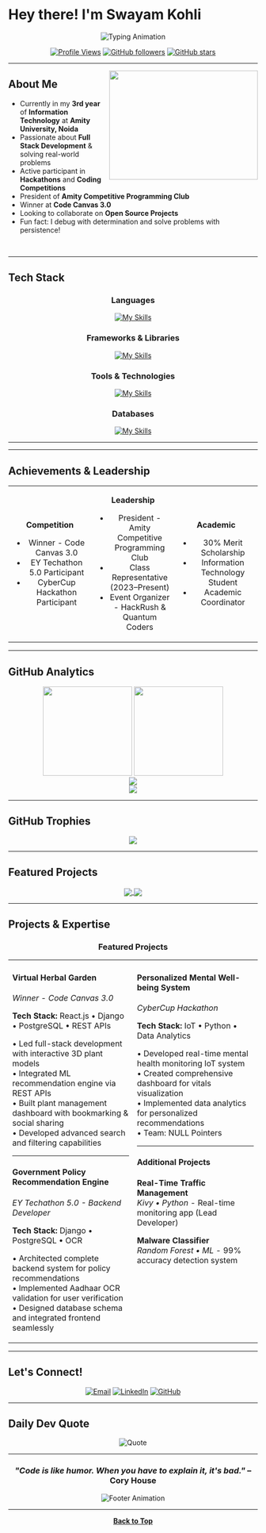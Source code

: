 # Hey there! I'm Swayam Kohli

<div align="center">
  <img src="https://readme-typing-svg.demolab.com?font=JetBrains+Mono&size=28&duration=3000&pause=1000&color=00D9FF&center=true&vCenter=true&width=600&height=60&lines=Full+Stack+Developer;IT+Student+%40+Amity+University;Problem+Solver+%26+Innovator;Always+Learning+Something+New!" alt="Typing Animation">
</div>

<div align="center">
  
  [![Profile Views](https://komarev.com/ghpvc/?username=SwayamKohli&color=00D9FF&style=for-the-badge&label=Profile+Views)](https://github.com/SwayamKohli)
  [![GitHub followers](https://img.shields.io/github/followers/SwayamKohli?color=00D9FF&style=for-the-badge&logo=github&label=Followers)](https://github.com/SwayamKohli?tab=followers)
  [![GitHub stars](https://img.shields.io/github/stars/SwayamKohli?color=00D9FF&style=for-the-badge&logo=github&label=Stars)](https://github.com/SwayamKohli)
  
</div>

---

<img align="right" src="https://media.giphy.com/media/qgQUggAC3Pfv687qPC/giphy.gif" width="300" height="220"/>

## About Me

- Currently in my **3rd year** of **Information Technology** at **Amity University, Noida**
- Passionate about **Full Stack Development** & solving real-world problems
- Active participant in **Hackathons** and **Coding Competitions**
- President of **Amity Competitive Programming Club**
- Winner at **Code Canvas 3.0**
- Looking to collaborate on **Open Source Projects**
- Fun fact: I debug with determination and solve problems with persistence!

<br clear="right"/>

---

## Tech Stack

<div align="center">

### Languages
[![My Skills](https://skillicons.dev/icons?i=python,cpp,c,java,js&theme=dark)](https://skillicons.dev)

### Frameworks & Libraries
[![My Skills](https://skillicons.dev/icons?i=django,react,nodejs,bootstrap,vite,typescript&theme=dark)](https://skillicons.dev)

### Tools & Technologies
[![My Skills](https://skillicons.dev/icons?i=git,github,vscode,postman&theme=dark)](https://skillicons.dev)

### Databases
[![My Skills](https://skillicons.dev/icons?i=postgresql,mysql,sqlite,supabase&theme=dark)](https://skillicons.dev)

</div>

---
</div>

---

## Achievements & Leadership

<div align="center">
<table>
<tr>
<td align="center" width="33%">

**Competition**
- Winner - Code Canvas 3.0
- EY Techathon 5.0 Participant
- CyberCup Hackathon Participant

</td>
<td align="center" width="33%">

**Leadership**
- President - Amity Competitive Programming Club
- Class Representative (2023–Present)
- Event Organizer - HackRush & Quantum Coders

</td>
<td align="center" width="33%">

**Academic**
- 30% Merit Scholarship
- Information Technology Student
- Academic Coordinator

</td>
</tr>
</table>
</div>

---

## GitHub Analytics

<div align="center">
  <img height="180em" src="https://github-readme-stats.vercel.app/api?username=SwayamKohli&show_icons=true&theme=tokyonight&hide_border=true&count_private=true&include_all_commits=true" />
  <img height="180em" src="https://github-readme-stats.vercel.app/api/top-langs/?username=SwayamKohli&layout=compact&theme=tokyonight&hide_border=true&langs_count=8" />
</div>

<div align="center">
  <img src="https://github-readme-streak-stats.herokuapp.com/?user=SwayamKohli&theme=tokyonight&hide_border=true" />
</div>

<div align="center">
  <img src="https://github-readme-activity-graph.vercel.app/graph?username=SwayamKohli&theme=tokyo-night&hide_border=true&area=true" />
</div>

---

## GitHub Trophies

<div align="center">
  <img src="https://github-profile-trophy.vercel.app/?username=SwayamKohli&theme=tokyonight&no-frame=true&no-bg=false&margin-w=4&row=1" />
</div>

---

## Featured Projects

<div align="center">

<a href="https://github.com/SwayamKohli/Personalized-Health-Monitoring-for-Mental-Well-being">
  <img align="center" src="https://github-readme-stats.vercel.app/api/pin/?username=SwayamKohli&repo=Personalized-Health-Monitoring-for-Mental-Well-being&theme=tokyonight&hide_border=true" />
</a>

<a href="https://github.com/SwayamKohli/Web-Development-Projects">
  <img align="center" src="https://github-readme-stats.vercel.app/api/pin/?username=SwayamKohli&repo=Web-Development-Projects&theme=tokyonight&hide_border=true" />
</a>

</div>

---

## Projects & Expertise

<div align="center">

### Featured Projects

<table>
<tr>
<td width="50%" valign="top">

#### **Virtual Herbal Garden**
*Winner - Code Canvas 3.0*

**Tech Stack:** React.js • Django • PostgreSQL • REST APIs

• Led full-stack development with interactive 3D plant models  
• Integrated ML recommendation engine via REST APIs  
• Built plant management dashboard with bookmarking & social sharing  
• Developed advanced search and filtering capabilities  

---

#### **Government Policy Recommendation Engine**
*EY Techathon 5.0 - Backend Developer*

**Tech Stack:** Django • PostgreSQL • OCR

• Architected complete backend system for policy recommendations  
• Implemented Aadhaar OCR validation for user verification  
• Designed database schema and integrated frontend seamlessly  

</td>
<td width="50%" valign="top">

#### **Personalized Mental Well-being System**
*CyberCup Hackathon*

**Tech Stack:** IoT • Python • Data Analytics

• Developed real-time mental health monitoring IoT system  
• Created comprehensive dashboard for vitals visualization  
• Implemented data analytics for personalized recommendations  
• Team: NULL Pointers  

---

#### **Additional Projects**

**Real-Time Traffic Management**  
*Kivy • Python* - Real-time monitoring app (Lead Developer)

**Malware Classifier**  
*Random Forest • ML* - 99% accuracy detection system

</td>
</tr>
</table>

</div>

---

## Let's Connect!

<div align="center">

[![Email](https://img.shields.io/badge/Email-D14836?style=for-the-badge&logo=gmail&logoColor=white)](mailto:swayam11489@gmail.com)
[![LinkedIn](https://img.shields.io/badge/LinkedIn-0077B5?style=for-the-badge&logo=linkedin&logoColor=white)](https://www.linkedin.com/in/swayam-kohli-939801292/)
[![GitHub](https://img.shields.io/badge/GitHub-100000?style=for-the-badge&logo=github&logoColor=white)](https://github.com/SwayamKohli)

</div>

---

## Daily Dev Quote

<div align="center">
  
![Quote](https://quotes-github-readme.vercel.app/api?type=horizontal&theme=tokyonight)

</div>

---

<div align="center">
  
### *"Code is like humor. When you have to explain it, it's bad."* – Cory House

<img src="https://readme-typing-svg.demolab.com?font=JetBrains+Mono&size=20&duration=4000&pause=1000&color=00D9FF&center=true&vCenter=true&width=600&lines=Thanks+for+visiting!;Let's+build+something+amazing+together!;Happy+Coding!" alt="Footer Animation">

</div>

---

<div align="center">
  
  **[Back to Top](#hey-there-im-swayam-kohli)**
  
</div>
